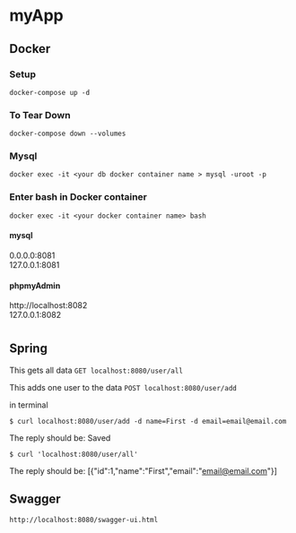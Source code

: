 # myApp 

## Docker

### Setup
```
docker-compose up -d
```
### To Tear Down
```
docker-compose down --volumes
```
### Mysql

```
docker exec -it <your db docker container name > mysql -uroot -p
```

### Enter bash in Docker container
```
docker exec -it <your docker container name> bash 
```



#### mysql 
0.0.0.0:8081 </br>
127.0.0.1:8081
#### phpmyAdmin
 http://localhost:8082 </br>
 127.0.0.1:8082


# <spring>

## Spring

This gets all data 
```GET localhost:8080/user/all ```

This adds one user to the data
```POST localhost:8080/user/add```

in terminal
```
$ curl localhost:8080/user/add -d name=First -d email=email@email.com
```
The reply should be: Saved


```
$ curl 'localhost:8080/user/all'
```
The reply should be: [{"id":1,"name":"First","email":"email@email.com"}]



## Swagger 
```
http://localhost:8080/swagger-ui.html
```

